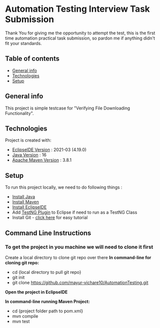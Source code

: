 # Automation Testing Interview Task Submission

Thank You for giving me the opportunity to attempt the test, this is the first time automation practical task submission, so pardon me if anything didn't fit your standards.

## Table of contents
* [General info](#general-info)
* [Technologies](#technologies)
* [Setup](#setup)

## General info
This project is simple testcase for "Verifying File Downloading Functionality".
	
## Technologies
Project is created with:
* [EclipseIDE Version](https://www.eclipse.org/downloads/packages/release/2021-03/r/eclipse-ide-java-developers) : 2021-03 (4.19.0)
* [Java Version](https://www.oracle.com/java/technologies/javase/jdk16-readme-downloads.html) : 16 
* [Apache Maven Version](https://maven.apache.org/download.cgi#downloading-apache-maven-3-8-1) : 3.8.1
	
## Setup
To run this project locally, we need to do following things :
*  [Install Java](https://docs.oracle.com/en/java/javase/16/install/installation-jdk-microsoft-windows-platforms.html#GUID-A7E27B90-A28D-4237-9383-A58B416071CA)
*  [Install Maven](https://maven.apache.org/install.html)
*  [Install EclipseIDE](https://wiki.eclipse.org/Eclipse/Installation#Eclipse_4.19_.282021-03.29)
*  Add [TestNG Plugin](https://testng.org/doc/download.html) to Eclipse if need to run as a TestNG Class
*  Install Git - [click here](https://www.atlassian.com/git/tutorials/install-git#windows) for easy tutorial

## Command Line Instructions
### To get the project in you machine we will need to clone it first
Create a local directory to clone git repo over there
**In command-line for cloning git repo:**
* cd {local directory to pull git repo}
* git init
* git clone https://github.com/mayur-vichare10/AutomationTesting.git

**Open the project in EclipseIDE**

**In command-line running Maven Project:**
* cd {project folder path to pom.xml}
* mvn compile
* mvn test


